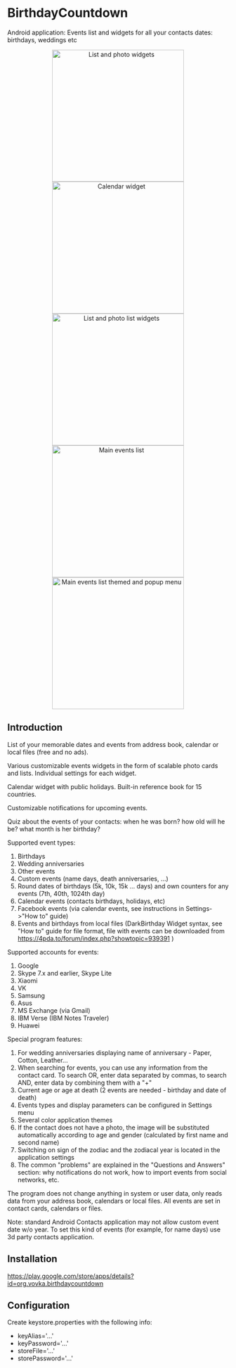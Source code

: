 # BirthdayCountdown

Android application: Events list and widgets for all your contacts dates: birthdays, weddings etc

<!--suppress HtmlDeprecatedAttribute -->
<p align="center">
<img src="https://github.com/VladimirBelov/BirthdayCountdown/assets/11346454/f4fc99f2-731d-43b6-8855-ad7edc631e5f" height=300 alt="List and photo widgets"> 
<img src="https://github.com/VladimirBelov/BirthdayCountdown/assets/11346454/129274cf-dfad-47f6-b0e4-bcb998222250" height=300 alt="Calendar widget"> 
<img src="https://github.com/VladimirBelov/BirthdayCountdown/assets/11346454/9e331194-af4e-4109-b3c3-a22a831b916c" height=300 alt="List and photo list widgets">
<br>
<img src="https://github.com/VladimirBelov/BirthdayCountdown/assets/11346454/f56401b8-571e-4ef8-b7d3-7b01752352f0" height=300 alt="Main events list">
<img src="https://github.com/VladimirBelov/BirthdayCountdown/assets/11346454/6d1c1b88-d3aa-407a-a945-ffd7f1cec182" height=300 alt="Main events list themed and popup menu">
</p>

## Introduction

List of your memorable dates and events from address book, calendar or local files (free and no ads).

Various customizable events widgets in the form of scalable photo cards and lists. Individual settings for each widget.

Calendar widget with public holidays. Built-in reference book for 15 countries.

Customizable notifications for upcoming events.

Quiz about the events of your contacts: when he was born? how old will he be? what month is her birthday?

Supported event types:
 1. Birthdays
 2. Wedding anniversaries
 3. Other events
 4. Custom events (name days, death anniversaries, ...)
 5. Round dates of birthdays (5k, 10k, 15k ... days) and own counters for any events (7th, 40th, 1024th day)
 6. Calendar events (contacts birthdays, holidays, etc)
 7. Facebook events (via calendar events, see instructions in Settings->"How to" guide)
 8. Events and birthdays from local files (DarkBirthday Widget syntax, see "How to" guide for file format, file with events can be downloaded from https://4pda.to/forum/index.php?showtopic=939391 )

Supported accounts for events:
 1. Google
 2. Skype 7.x and earlier, Skype Lite
 3. Xiaomi
 4. VK
 5. Samsung
 6. Asus
 7. MS Exchange (via Gmail)
 8. IBM Verse (IBM Notes Traveler)
 9. Huawei

Special program features: 
 1. For wedding anniversaries displaying name of anniversary - Paper, Cotton, Leather...
 2. When searching for events, you can use any information from the contact card. To search OR, enter data separated by commas, to search AND, enter data by combining them with a "+"
 3. Current age or age at death (2 events are needed - birthday and date of death)
 4. Events types and display parameters can be configured in Settings menu
 5. Several color application themes
 6. If the contact does not have a photo, the image will be substituted automatically according to age and gender (calculated by first name and second name)
 7. Switching on sign of the zodiac and the zodiacal year is located in the application settings
 8. The common "problems" are explained in the "Questions and Answers" section: why notifications do not work, how to import events from social networks, etc.

The program does not change anything in system or user data, only reads data from your address book, calendars or local files. All events are set in contact cards, calendars or files.

Note: standard Android Contacts application may not allow custom event date w/o year. To set this kind of events (for example, for name days) use 3d party contacts application.

## Installation

https://play.google.com/store/apps/details?id=org.vovka.birthdaycountdown

## Configuration

Create keystore.properties with the following info:

* keyAlias='...'
* keyPassword='...'
* storeFile='...'
* storePassword='...'

